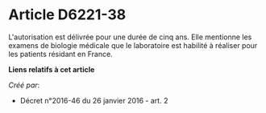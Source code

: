 # Article D6221-38

L'autorisation est délivrée pour une durée de cinq ans. Elle mentionne les examens de biologie médicale que le laboratoire
est habilité à réaliser pour les patients résidant en France.

**Liens relatifs à cet article**

_Créé par_:

  - Décret n°2016-46 du 26 janvier 2016 - art. 2

